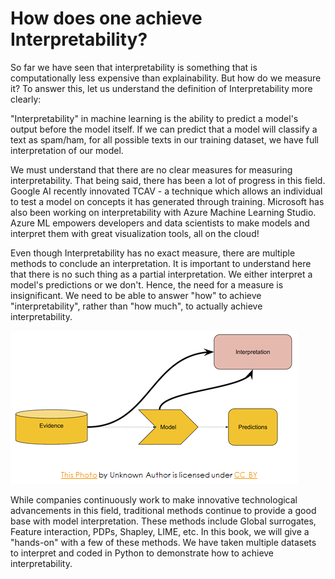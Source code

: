 # How does one achieve Interpretability?

So far we have seen that interpretability is something that is computationally less expensive than explainability. But how do we measure it? To answer this, let us understand the definition of Interpretability more clearly:

"Interpretability" in machine learning is the ability to predict a model's output before the model itself. If we can predict that a model will classify a text as spam/ham, for all possible texts in our training dataset, we have full interpretation of our model. 

We must understand that there are no clear measures for measuring interpretability. That being said, there has been a lot of progress in this field. Google AI recently innovated TCAV  - a technique which allows an individual to test a model on concepts it has generated through training. Microsoft has also been working on interpretability with Azure Machine Learning Studio. Azure ML empowers developers and data scientists to make models and interpret them with great visualization tools, all on the cloud! 

Even though Interpretability has no exact measure, there are multiple methods to conclude an interpretation. It is important to understand here that there is no such thing as a partial interpretation. We either interpret a model's predictions or we don't. Hence, the need for a measure is insignificant. We need to be able to answer "how" to achieve "interpretability", rather than "how much", to actually achieve interpretability.

![](../.gitbook/assets/image%20%2885%29.png)

While companies continuously work to make innovative technological advancements in this field, traditional methods continue to provide a good base with model interpretation. These methods include Global surrogates, Feature interaction, PDPs, Shapley, LIME, etc. In this book, we will give a "hands-on" with a few of these methods. We have taken multiple datasets to interpret and coded in Python to demonstrate how to achieve interpretability. 

